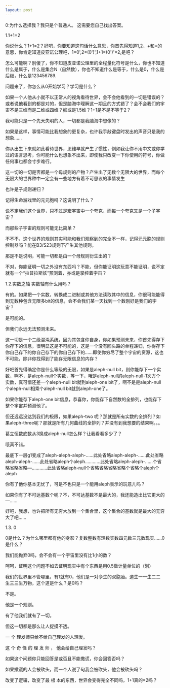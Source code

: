 ```yaml
---
layout: post
---
```

0:为什么选择我？我只是个普通人。
这需要您自己找出答案。
  
1.1+1=2
  
你说什么？1+1=2？好吧，你要知道这句话什么意思，你首先得知道1,2，+和=的意思，你肯定知道皮亚诺公理吧，1=0',2=(0')',1+1=(0')'=2,是吧？
  
怎么可能啊？别傻了，你不知道皮亚诺公理里的全程量化符号是什么，你也不知道什么是属于，什么是集合N（自然数），你也不知道什么是等于，什么是0，什么是后继，什么是123456789.
  
问题来了，你怎么从0开始学习？学习是什么？
  
如果一个人他从小就不以正常人的视角看待世界，会不会他看到的一切是错误的？或者说他看到的都是对的，但是脑海中理解这一期且的方式错了？会不会我们的宇宙不是三维而是二维或四维？抑或是1.5维？1+1是不是不等于2？
  
我可能只是一个先天失明的人，一切都是我脑海中想像的？
  
如果是这样，事情可能比我想象的更复杂，也许我手敲键盘时发出的声音只是我的想象……
  
你从出生下来就如此看待世界，思维早就产生了惯性，例如我让你不用中文或你学过的语言思考，你可能什么也想象不出来，即使我只改变一下你使用的符号，你做任何事也都会寸步难行。
  
这一切的一切是否都是一个母规则的产物？产生出了无数个无限大的世界，而每个无限大的世界种中一定会有一些地方有着不可思议的事情发生
  
也许是子规则递归？
  
记得生命游戏里的元元胞吗？这说明了什么？
  
说不定我们这个世界，只不过是宏宇宙中一个夸克，而每一个夸克又是一个子宇宙？
  
而那些子宇宙的规则可能无比简单？
  
不不不，这个世界的规则其实可能和我们观察到的完全不一样，记得元元胞的规则控制器吗？能在B3/S23规则下产生其他规则。
  
那是不是说明，可能一切都是由一个母规则衍生出的？
  
不对，你能证明一切之外没有东西吗？不能，但你能证明这玩意不能证明，说不定就有一个“拉普拉斯妖”预测着，亦或是掌控着宇宙？
  
1.2.实数之轴
实数轴有什么用吗？
  
有的。如果把一个实数，转换成二进制或其他方法读取其中的信息，你很可能能得到无数种包含无限多bit的信息，会不会我们某一天找到一个数刚好是我们的宇宙？
  
是可能的。
  
但我们永远无法预测未来。
  
这一切是一个二级混沌系统，因为其包含你自身，你如果预测未来，你首先得存下你存下的信息，很明显这是不可能的，这是一个没有回头路的单程递归，你得存下你自己存下的你自己存下的你自己存下的……即使你穷尽了整个宇宙的资源，这也不可能，除非你找得到了能存无限信息的内存？
  
好吧首先得确定你是什么等级的无限，如果是aleph-null bit，则你能存下一个实数，啊不，是aleph-null个实数，等一下，哦是aleph-null的aleph-null-1次方个实数，真可惜还差一个aleph-null bit就到aleph-one bit了，啊不是是aleph-null个aleph-null相乘个aleph-null bit就到aleph-one了。

如果你能存下aleph-one bit信息，恭喜你，你能存下自然数的全排列，也能存下整个宇宙并预测他了。
  
但还远远没达到我们的极限，如果aleph-two 呢？那就是所有实数的全排列？如果aleph-three呢？那就是所有几何曲线的全排列？并没有到我想要的结果啊。。。
  
葛立恒数底数从3换成aleph-null怎么样？让我看看多少了？
  
哦真不错。
  
最底下一层g1变成了aleph-aleph-aleph-……此处省略aleph-aleph-……此处省略aleph-aleph-……此处省略aleph个aleph…………此处省略aleph-aleph-……个省略省略省略—…………此处省略aleph-null个省略省略省略省略个省略个aleph个aleph

你有了他你基本无忧了，可是不也只是一个能用aleph表示的玩意儿吗？
  
如果你有了不可达基数个呢？不，不可达基数不是最大的，我还能造出比它更大的—……
  
好吧，我想，也许把所有无穷大放到一个集合里，这个集合的基数就是最大的无穷大了吧……
  
1.3. 0
  
0是什么？为什么哪里都有他的身影？复数整数有理数实数四元数三元数现实……0是什么？
  
我们能抛弃0吗，会不会有一个宇宙里没有比1小的数？
  
呵呵，证明这个问题不如去证明现实中有个东西是用0.5做计量单位的（划）
  
我们的世界里不管哪里，有1就有0，他们是一对孪生的双胞胎。道生一一生二二生三三生万物，这个道是什么？是0吗？
  
不是。
  
他是一个规则。
  
有了他我们就有了一切。
  
但这一切都是那么让人捉摸不透。
  
一 个 理发师只给不给自己理发的人理发。
  
这 个 奇 怪 的 理 发 师 ， 他会给自己理发吗？
  
如果这个问题你只能回答是或否且不能撒谎，你会回答否吗？
  
如果撒谎的人会被砍头，而一个人说了句我会被砍头，他会被砍头吗？
  
改变了逻辑，改变了最 根 本的东西，世界会变得完全不同吗，1+1真的=2吗？